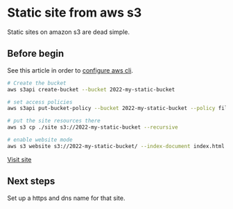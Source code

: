 # Static site from aws s3

Static sites on amazon s3 are dead simple.

## Before begin

See this article in order to
[configure aws cli](https://sombriks.com.br/#/blog/0032-introduction-to-aws-cli.md).

```bash
# Create the bucket
aws s3api create-bucket --bucket 2022-my-static-bucket

# set access policies
aws s3api put-bucket-policy --bucket 2022-my-static-bucket --policy file://s3-bucket-policy.json

# put the site resources there
aws s3 cp ./site s3://2022-my-static-bucket --recursive

# enable website mode
aws s3 website s3://2022-my-static-bucket/ --index-document index.html
```

[Visit site](http://2022-my-static-bucket.s3-website-us-east-1.amazonaws.com/)

## Next steps

Set up a https and dns name for that site.
